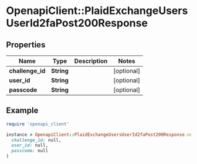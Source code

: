 # OpenapiClient::PlaidExchangeUsersUserId2faPost200Response

## Properties

| Name | Type | Description | Notes |
| ---- | ---- | ----------- | ----- |
| **challenge_id** | **String** |  | [optional] |
| **user_id** | **String** |  | [optional] |
| **passcode** | **String** |  | [optional] |

## Example

```ruby
require 'openapi_client'

instance = OpenapiClient::PlaidExchangeUsersUserId2faPost200Response.new(
  challenge_id: null,
  user_id: null,
  passcode: null
)
```

